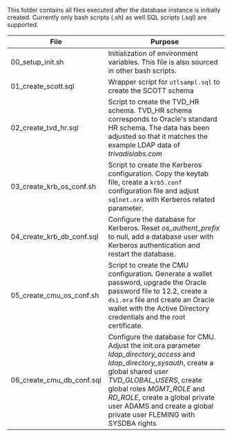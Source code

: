 This folder contains all files executed after the database instance is initially created. Currently only bash scripts (.sh) as well SQL scripts (.sql) are supported. 

| File                      | Purpose                                                                                   |
|---------------------------|-------------------------------------------------------------------------------------------|
| 00_setup_init.sh          | Initialization of environment variables. This file is also sourced in other bash scripts. |
| 01_create_scott.sql       | Wrapper script for ``utlsampl.sql`` to create the SCOTT schema                            |
| 02_create_tvd_hr.sql      | Script to create the TVD_HR schema. TVD_HR schema corresponds to Oracle's standard HR schema. The data has been adjusted so that it matches the example LDAP data of *trivadislabs.com* |
| 03_create_krb_os_conf.sh  | Script to create the Kerberos configuration. Copy the keytab file, create a ``krb5.conf`` configuration file and adjust ``sqlnet.ora`` with Kerberos related parameter. |
| 04_create_krb_db_conf.sql | Configure the database for Kerberos. Reset *os_authent_prefix* to null, add a database user with Kerberos authentication and restart the database. |
| 05_create_cmu_os_conf.sh  | Script to create the CMU configuration. Generate a wallet password, upgrade the Oracle password file to 12.2, create a ``dsi.ora`` file and create an Oracle wallet with the Active Directory credentials and the root certificate. |
| 06_create_cmu_db_conf.sql | Configure the database for CMU. Adjust the init.ora parameter *ldap_directory_access* and *ldap_directory_sysauth*, create a global shared  user *TVD_GLOBAL_USERS*, create global roles *MGMT_ROLE* and *RD_ROLE*, create a global private user ADAMS and create a global private user FLEMING with SYSDBA rights |


